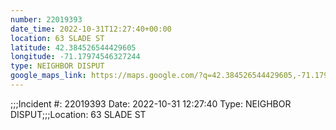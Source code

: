 ```yaml
---
number: 22019393
date_time: 2022-10-31T12:27:40+00:00
location: 63 SLADE ST
latitude: 42.384526544429605
longitude: -71.17974546327244
type: NEIGHBOR DISPUT
google_maps_link: https://maps.google.com/?q=42.384526544429605,-71.17974546327244
---
```


;;;Incident #: 22019393  Date: 2022-10-31 12:27:40   Type: NEIGHBOR DISPUT;;;Location: 63 SLADE ST
